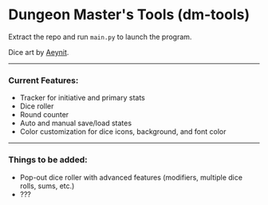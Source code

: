# Dungeon Master's Tools (dm-tools)
Extract the repo and run `main.py` to launch the program.

Dice art by [Aeynit](https://aeynit.itch.io/fantasy-dices-pack).

---

### Current Features:
- Tracker for initiative and primary stats
- Dice roller
- Round counter
- Auto and manual save/load states
- Color customization for dice icons, background, and font color

---

### Things to be added:
- Pop-out dice roller with advanced features (modifiers, multiple dice rolls, sums, etc.)
- ???
